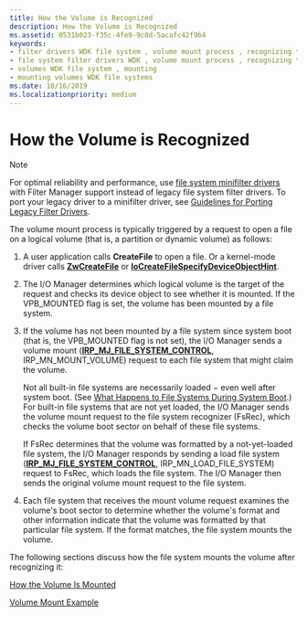 ```yaml
---
title: How the Volume is Recognized
description: How the Volume is Recognized
ms.assetid: 0531b023-f35c-4fe9-9c0d-5acafc42f9b4
keywords:
- filter drivers WDK file system , volume mount process , recognizing the volume
- file system filter drivers WDK , volume mount process , recognizing the volume
- volumes WDK file system , mounting
- mounting volumes WDK file systems
ms.date: 10/16/2019
ms.localizationpriority: medium
---
```


# How the Volume is Recognized

> [!NOTE]
> For optimal reliability and performance, use [file system minifilter drivers](https://docs.microsoft.com/windows-hardware/drivers/ifs/filter-manager-concepts) with Filter Manager support instead of legacy file system filter drivers. To port your legacy driver to a minifilter driver, see [Guidelines for Porting Legacy Filter Drivers](guidelines-for-porting-legacy-filter-drivers.md).

The volume mount process is typically triggered by a request to open a file on a logical volume (that is, a partition or dynamic volume) as follows:

1. A user application calls **CreateFile** to open a file. Or a kernel-mode driver calls [**ZwCreateFile**](https://docs.microsoft.com/windows-hardware/drivers/ddi/content/ntifs/nf-ntifs-ntcreatefile) or [**IoCreateFileSpecifyDeviceObjectHint**](https://docs.microsoft.com/windows-hardware/drivers/ddi/content/ntddk/nf-ntddk-iocreatefilespecifydeviceobjecthint).

2. The I/O Manager determines which logical volume is the target of the request and checks its device object to see whether it is mounted. If the VPB_MOUNTED flag is set, the volume has been mounted by a file system.

3. If the volume has not been mounted by a file system since system boot (that is, the VPB_MOUNTED flag is not set), the I/O Manager sends a volume mount ([**IRP_MJ_FILE_SYSTEM_CONTROL**](https://docs.microsoft.com/windows-hardware/drivers/ifs/irp-mj-file-system-control), IRP_MN_MOUNT_VOLUME) request to each file system that might claim the volume.

   Not all built-in file systems are necessarily loaded − even well after system boot. (See [What Happens to File Systems During System Boot](what-happens-to-file-systems-during-system-boot.md).) For built-in file systems that are not yet loaded, the I/O Manager sends the volume mount request to the file system recognizer (FsRec), which checks the volume boot sector on behalf of these file systems.

   If FsRec determines that the volume was formatted by a not-yet-loaded file system, the I/O Manager responds by sending a load file system ([**IRP_MJ_FILE_SYSTEM_CONTROL**](https://docs.microsoft.com/windows-hardware/drivers/ifs/irp-mj-file-system-control), IRP_MN_LOAD_FILE_SYSTEM) request to FsRec, which loads the file system. The I/O Manager then sends the original volume mount request to the file system.

4. Each file system that receives the mount volume request examines the volume's boot sector to determine whether the volume's format and other information indicate that the volume was formatted by that particular file system. If the format matches, the file system mounts the volume.

The following sections discuss how the file system mounts the volume after recognizing it:

[How the Volume Is Mounted](how-the-volume-is-mounted.md)

[Volume Mount Example](volume-mount-example.md)

